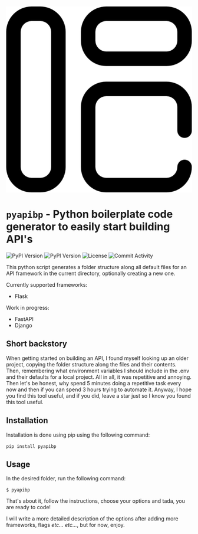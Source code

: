 
<p align="center">

![PYAPIBP Logo](https://github.com/markmelnic/pyapibp/blob/main/res/logo.png)

# `pyapibp` - Python boilerplate code generator to easily start building API\'s

</p>

![PyPI Version](https://img.shields.io/pypi/pyversions/dash.svg)
![PyPI Version](https://img.shields.io/pypi/v/pyapibp.svg)
![License](https://img.shields.io/pypi/l/pyapibp.svg)
![Commit Activity](https://img.shields.io/github/commit-activity/y/markmelnic/pyapibp.svg)

This python script generates a folder structure along all default files for an API framework in the current directory, optionally creating a new one.

Currently supported frameworks:

- Flask

Work in progress:

- FastAPI
- Django

## Short backstory

When getting started on building an API, I found myself looking up an older project, copying the folder structure along the files and their contents. Then, remembering what environment variables I should include in the .env and their defaults for a local project. All in all, it was repetitive and annoying. Then let's be honest, why spend 5 minutes doing a repetitive task every now and then if you can spend 3 hours trying to automate it. Anyway, I hope you find this tool useful, and if you did, leave a star just so I know you found this tool useful.

## Installation

Installation is done using pip using the following command:

    pip install pyapibp

## Usage

In the desired folder, run the following command:

    $ pyapibp

That's about it, follow the instructions, choose your options and tada, you are ready to code!

I will write a more detailed description of the options after adding more frameworks, flags *etc... etc...*, but for now, enjoy.
